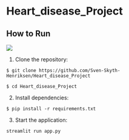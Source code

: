 # Heart_disease_Project

## How to Run

![](https://heystudio.es/wp-content/uploads/2018/04/GLUGGoals%C2%A9hey_00.jpg)

1. Clone the repository:

```
$ git clone https://github.com/Sven-Skyth-Henriksen/Heart_disease_Project

$ cd Heart_disease_Project
```

2. Install dependencies:

```
$ pip install -r requirements.txt
```

3. Start the application:

```
streamlit run app.py
```
